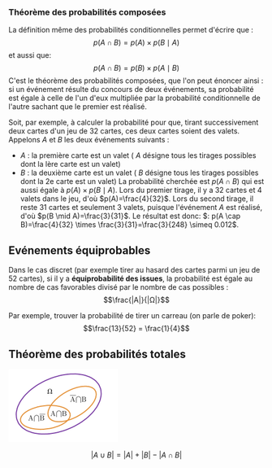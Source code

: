 
### Théorème des probabilités composées
La définition même des probabilités conditionnelles permet d'écrire que :
$$
p(A \cap B)=p(A) \times p(B \mid A)
$$
et aussi que:
$$
p(A \cap B)=p(B) \times p(A \mid B)
$$
C'est le théorème des probabilités composées, que l'on peut énoncer ainsi : si un événement résulte du concours de deux événements, sa probabilité est égale à celle de l'un d'eux multipliée par la probabilité conditionnelle de l'autre sachant que le premier est réalisé.

Soit, par exemple, à calculer la probabilité pour que, tirant successivement deux cartes d'un jeu de 32 cartes, ces deux cartes soient des valets. Appelons $A$ et $B$ les deux événements suivants :
- $A$ : la première carte est un valet ( $A$ désigne tous les tirages possibles dont la lère carte est un valet)
- $B$ : la deuxième carte est un valet ( $B$ désigne tous les tirages possibles dont la $2 \mathrm{e}$ carte est un valet)
La probabilité cherchée est $p(A \cap B)$ qui est aussi égale à $p(A) \times p(B \mid A)$.
Lors du premier tirage, il y a 32 cartes et 4 valets dans le jeu, d'où $p(A)=\frac{4}{32}$.
Lors du second tirage, il reste 31 cartes et seulement 3 valets, puisque l'événement $A$ est réalisé, d'où $p(B \mid A)=\frac{3}{31}$.
Le résultat est donc: $: p(A \cap B)=\frac{4}{32} \times \frac{3}{31}=\frac{3}{248} \simeq 0.012$.

## Evénements équiprobables
Dans le cas discret (par exemple tirer au hasard des cartes parmi un jeu de 52 cartes), si il y a **équiprobabilité des issues**, la probabilité est égale au nombre de cas favorables divisé par le nombre de cas possibles :  
$$\frac{|A|}{|Ω|}$$

Par exemple, trouver la probabilité de tirer un carreau (on parle de poker):  
$$\frac{13}{52} = \frac{1}{4}$$
  

## Théorème des probabilités totales

![](Pasted%20image%2020220825075403.png)

$$|A\cup B| = |A|+|B|-|A\cap B|$$






